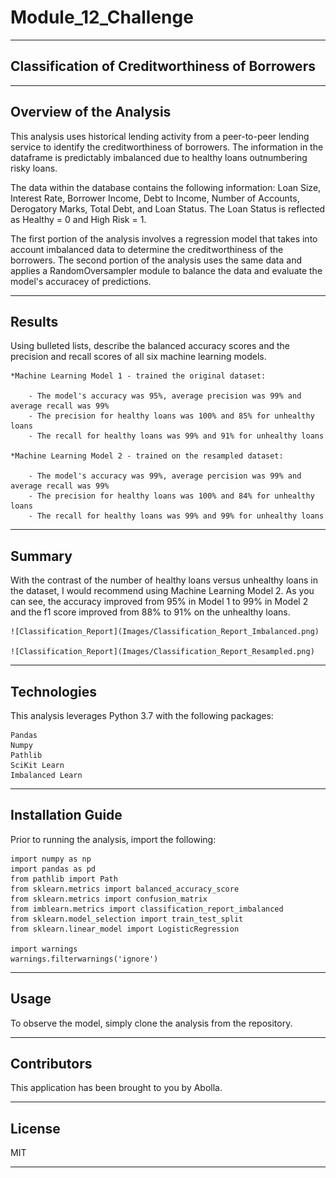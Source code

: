 # Module_12_Challenge

---

## Classification of Creditworthiness of Borrowers

---

## Overview of the Analysis

This analysis uses historical lending activity from a peer-to-peer lending service to identify the creditworthiness of borrowers.
The information in the dataframe is predictably imbalanced due to healthy loans outnumbering risky loans.

The data within the database contains the following information: Loan Size, Interest Rate, Borrower Income, Debt to Income, Number of Accounts, Derogatory Marks, Total Debt, and Loan Status.  The Loan Status is reflected as Healthy = 0 and High Risk = 1.

The first portion of the analysis involves a regression model that takes into account imbalanced data to determine the creditworthiness of the borrowers.  The second portion of the analysis uses the same data and applies a RandomOversampler module to balance the data and evaluate the model's accuracey of predictions.

---

## Results

Using bulleted lists, describe the balanced accuracy scores and the precision and recall scores of all six machine learning models.

    *Machine Learning Model 1 - trained the original dataset:

        - The model's accuracy was 95%, average precision was 99% and average recall was 99%
        - The precision for healthy loans was 100% and 85% for unhealthy loans
        - The recall for healthy loans was 99% and 91% for unhealthy loans
        
    *Machine Learning Model 2 - trained on the resampled dataset:

        - The model's accuracy was 99%, average percision was 99% and average recall was 99%
        - The precision for healthy loans was 100% and 84% for unhealthy loans
        - The recall for healthy loans was 99% and 99% for unhealthy loans

---

## Summary

With the contrast of the number of healthy loans versus unhealthy loans in the dataset, I would recommend using Machine Learning Model 2.  As you can see, the accuracy improved from 95% in Model 1 to 99% in Model 2 and the f1 score improved from 88% to 91% on the unhealthy loans.  

    ![Classification_Report](Images/Classification_Report_Imbalanced.png)

    ![Classification_Report](Images/Classification_Report_Resampled.png)

---

## Technologies

This analysis leverages Python 3.7 with the following packages:

    Pandas
    Numpy
    Pathlib
    SciKit Learn
    Imbalanced Learn

---

## Installation Guide

Prior to running the analysis, import the following:

    import numpy as np
    import pandas as pd
    from pathlib import Path
    from sklearn.metrics import balanced_accuracy_score
    from sklearn.metrics import confusion_matrix
    from imblearn.metrics import classification_report_imbalanced
    from sklearn.model_selection import train_test_split
    from sklearn.linear_model import LogisticRegression

    import warnings
    warnings.filterwarnings('ignore')

---

## Usage

To observe the model, simply clone the analysis from the repository.

---

## Contributors

This application has been brought to you by Abolla.

---

## License

MIT

---